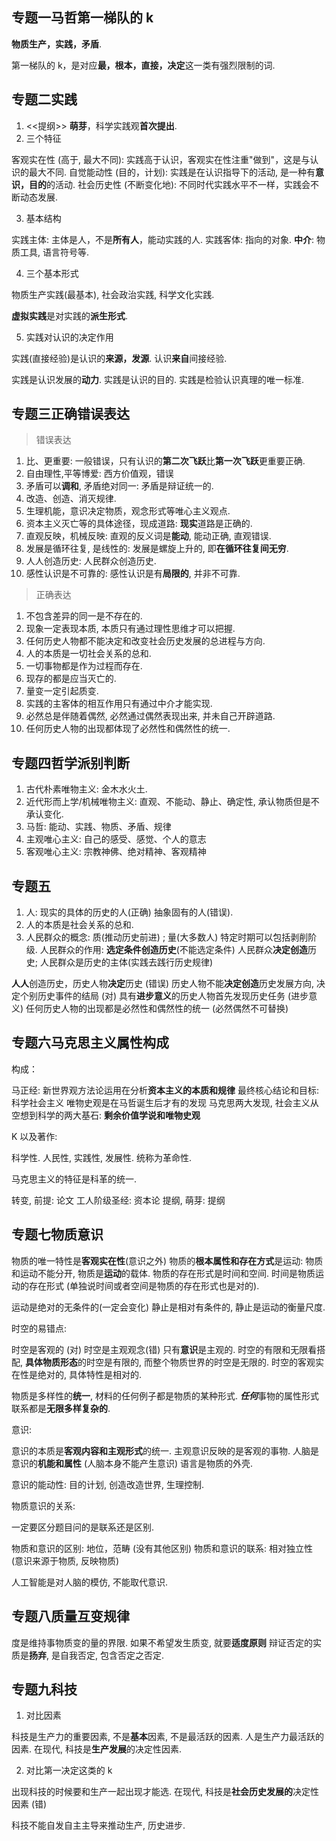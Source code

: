 
## 专题一马哲第一梯队的 k

**物质生产，实践，矛盾**.

第一梯队的 k，是对应**最，根本，直接，决定**这一类有强烈限制的词.

## 专题二实践

1. <<提纲>> **萌芽**，科学实践观**首次提出**.
2. 三个特征

客观实在性 (高于, 最大不同):  实践高于认识，客观实在性注重"做到"，这是与认识的最大不同.
自觉能动性 (目的，计划): 实践是在认识指导下的活动, 是一种有**意识，目的**的活动.
社会历史性 (不断变化地): 不同时代实践水平不一样，实践会不断动态发展.

3. 基本结构

实践主体: 主体是人，不是**所有人**，能动实践的人.
实践客体: 指向的对象.
**中介**: 物质工具, 语言符号等.

4. 三个基本形式

物质生产实践(最基本), 社会政治实践, 科学文化实践.

**虚拟实践**是对实践的**派生形式**.

5. 实践对认识的决定作用

实践(直接经验)是认识的**来源，发源**.
认识**来自**间接经验.

实践是认识发展的**动力**.
实践是认识的目的.
实践是检验认识真理的唯一标准.

## 专题三正确错误表达

> 错误表达

1. 比、更重要: 一般错误，只有认识的**第二次飞跃**比**第一次飞跃**更重要正确.
2. 自由理性,平等博爱: 西方价值观，错误
3. 矛盾可以**调和**, 矛盾绝对同一: 矛盾是辩证统一的.
4. 改造、创造、消灭规律.
5. 生理机能，意识决定物质，观念形式等唯心主义观点.
6. 资本主义灭亡等的具体途径，现成道路: **现实**道路是正确的.
7. 直观反映，机械反映: 直观的反义词是**能动**,  能动正确, 直观错误.
8. 发展是循环往复, 是线性的: 发展是螺旋上升的, 即**在循环往复间无穷**.
9. 人人创造历史: 人民群众创造历史.
10. 感性认识是不可靠的: 感性认识是有**局限的**, 并非不可靠.

> 正确表达

1. 不包含差异的同一是不存在的.
2. 现象一定表现本质, 本质只有通过理性思维才可以把握.
3. 任何历史人物都不能决定和改变社会历史发展的总进程与方向.
4. 人的本质是一切社会关系的总和.
5. 一切事物都是作为过程而存在.
6. 现存的都是应当灭亡的.
7. 量变一定引起质变.
8. 实践的主客体的相互作用只有通过中介才能实现.
9. 必然总是伴随着偶然, 必然通过偶然表现出来, 并未自己开辟道路.
10. 任何历史人物的出现都体现了必然性和偶然性的统一.

## 专题四哲学派别判断

1. 古代朴素唯物主义: 金木水火土.
2. 近代形而上学/机械唯物主义: 直观、不能动、静止、确定性, 承认物质但是不承认变化.
3. 马哲: 能动、实践、物质、矛盾、规律
4. 主观唯心主义: 自己的感受、感觉、个人的意志
5. 客观唯心主义: 宗教神佛、绝对精神、客观精神

## 专题五

1. 人: 现实的具体的历史的人(正确) 抽象固有的人(错误). 
2. 人的本质是社会关系的总和.
3. 人民群众的概念: 质(推动历史前进) ; 量(大多数人) 特定时期可以包括剥削阶级. 人民群众的作用: **选定条件创造历史**(不能选定条件) 人民群众**决定创造**历史; 人民群众是历史的主体(实践去践行历史规律)

**人人**创造历史，历史人物**决定**历史 (错误)
历史人物不能**决定创造**历史发展方向, 决定个别历史事件的结局 (对)
具有**进步意义**的历史人物首先发现历史任务 (进步意义)
任何历史人物的出现都是必然性和偶然性的统一 (必然偶然不可替换)

## 专题六马克思主义属性构成

构成：

马正经: 新世界观方法论运用在分析**资本主义的本质和规律**
最终核心结论和目标: 科学社会主义
唯物史观是在马哲诞生后才有的发现
马克思两大发现, 社会主义从空想到科学的两大基石: **剩余价值学说和唯物史观**

K 以及著作:

科学性. 
人民性, 实践性, 发展性. 统称为革命性.

马克思主义的特征是科革的统一.

转变, 前提: 论文
工人阶级圣经: 资本论
提纲, 萌芽: 提纲

## 专题七物质意识

物质的唯一特性是**客观实在性**(意识之外)
物质的**根本属性和存在方式**是运动: 物质和运动不能分开, 物质是**运动**的载体.
物质的存在形式是时间和空间. 时间是物质运动的存在形式 (单独说时间或者空间是物质的存在形式也是对的).

运动是绝对的无条件的(一定会变化) 静止是相对有条件的, 静止是运动的衡量尺度.

时空的易错点:

时空是客观的 (对) 时空是主观观念(错) 只有**意识**是主观的.
时空的有限和无限看搭配, **具体物质形态**的时空是有限的, 而整个物质世界的时空是无限的.
时空的客观实在性是绝对的, 具体特性是相对的.

物质是多样性的**统一**, 材料的任何例子都是物质的某种形式.
***任何***事物的属性形式联系都是**无限多样复杂的**.

意识:

意识的本质是**客观内容和主观形式**的统一.
主观意识反映的是客观的事物.
人脑是意识的**机能和属性** (人脑本身不能产生意识)
语言是物质的外壳.

意识的能动性: 目的计划, 创造改造世界, 生理控制.

物质意识的关系:

一定要区分题目问的是联系还是区别.

物质和意识的区别: 地位，范畴 (没有其他区别)
物质和意识的联系: 相对独立性 (意识来源于物质, 反映物质)

人工智能是对人脑的模仿, 不能取代意识.

## 专题八质量互变规律

度是维持事物质变的量的界限. 如果不希望发生质变, 就要**适度原则**
辩证否定的实质是**扬弃**, 是自我否定, 包含否定之否定.
## 专题九科技

1. 对比因素

科技是生产力的重要因素, 不是**基本**因素, 不是最活跃的因素.
人是生产力最活跃的因素.
在现代, 科技是**生产发展**的决定性因素.

2. 对比第一决定这类的 k

出现科技的时候要和生产一起出现才能选.
在现代, 科技是**社会历史发展的**决定性因素 (错)

科技不能自发自主主导来推动生产, 历史进步.
